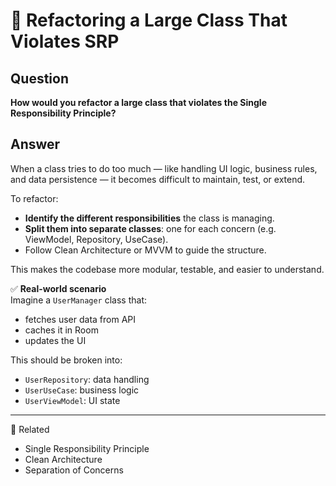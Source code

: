 # 🔧 Refactoring a Large Class That Violates SRP

## Question  
**How would you refactor a large class that violates the Single Responsibility Principle?**

## Answer  
When a class tries to do too much — like handling UI logic, business rules, and data persistence — it becomes difficult to maintain, test, or extend.

To refactor:
- **Identify the different responsibilities** the class is managing.
- **Split them into separate classes**: one for each concern (e.g. ViewModel, Repository, UseCase).
- Follow Clean Architecture or MVVM to guide the structure.

This makes the codebase more modular, testable, and easier to understand.

✅ **Real-world scenario**  
Imagine a `UserManager` class that:
- fetches user data from API
- caches it in Room
- updates the UI

This should be broken into:
- `UserRepository`: data handling
- `UserUseCase`: business logic
- `UserViewModel`: UI state

---

🔗 Related  
- Single Responsibility Principle  
- Clean Architecture  
- Separation of Concerns  
